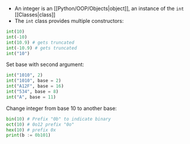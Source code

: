- An integer is an [[Python/OOP/Objects|object]], an instance of the `int` [[Classes|class]]
- The `int` class provides multiple constructors:

```python
int(10)
int(-10)
int(10.9) # gets truncated
int(-10.9) # gets truncated
int("10")
```

Set base with second argument:
```Python
int("1010", 2)
int("1010", base = 2)
int("A12F", base = 16)
int("534", base = 8)
int("A", base = 11)
```

Change integer from base 10 to another base:
```Python
bin(10) # Prefix "0b" to indicate binary
oct(10) # 0o12 prefix "0o"
hex(10) # prefix 0x
print(b := 0b101)
```

